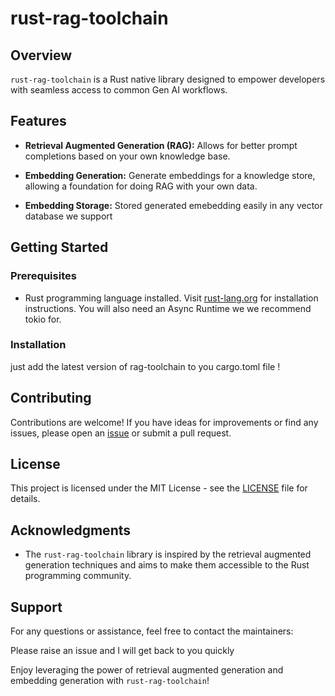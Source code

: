 # rust-rag-toolchain

## Overview

`rust-rag-toolchain` is a Rust native library designed to empower developers with seamless access to common Gen AI workflows.

## Features

- **Retrieval Augmented Generation (RAG):** Allows for better prompt completions based on your own knowledge base.

- **Embedding Generation:** Generate embeddings for a knowledge store, allowing a foundation for doing RAG with your own data.

- **Embedding Storage:** Stored generated emebedding easily in any vector database we support 

## Getting Started

### Prerequisites

- Rust programming language installed. Visit [rust-lang.org](https://www.rust-lang.org/) for installation instructions. You will also need an Async Runtime we we recommend tokio for.

### Installation

just add the latest version of rag-toolchain to you cargo.toml file !

## Contributing

Contributions are welcome! If you have ideas for improvements or find any issues, please open an [issue](https://github.com/yourusername/rust-rag-toolchain/issues) or submit a pull request.

## License

This project is licensed under the MIT License - see the [LICENSE](LICENSE) file for details.

## Acknowledgments

- The `rust-rag-toolchain` library is inspired by the retrieval augmented generation techniques and aims to make them accessible to the Rust programming community.

## Support

For any questions or assistance, feel free to contact the maintainers:

Please raise an issue and I will get back to you quickly

Enjoy leveraging the power of retrieval augmented generation and embedding generation with `rust-rag-toolchain`!
